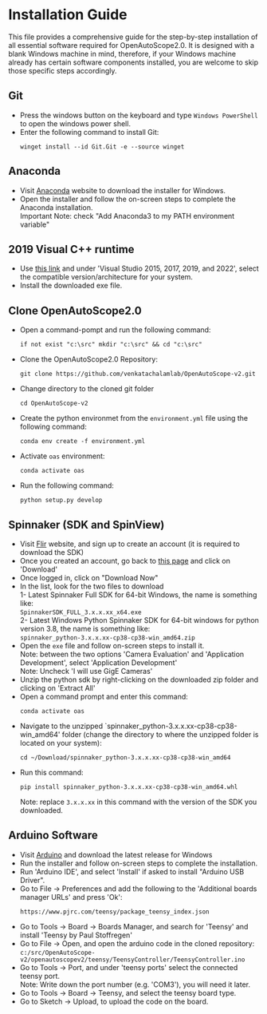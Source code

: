# Installation Guide
This file provides a comprehensive guide for the step-by-step installation of all essential software required for OpenAutoScope2.0. It is designed with a blank Windows machine in mind, therefore, if your Windows machine already has certain software components installed, you are welcome to skip those specific steps accordingly.

## Git
 - Press the windows button on the keyboard and type `Windows PowerShell` to open the windows power shell.
 - Enter the following command to install Git:
   ```
   winget install --id Git.Git -e --source winget
   ```

## Anaconda
 - Visit [Anaconda](https://www.anaconda.com) website to download the installer for Windows.
 - Open the installer and follow the on-screen steps to complete the Anaconda installation.  
   Important Note: check "Add Anaconda3 to my PATH environment variable"

## 2019 Visual C++ runtime
- Use [this link](https://learn.microsoft.com/en-us/cpp/windows/latest-supported-vc-redist#visual-studio-2015-2017-2019-and-2022) and under 'Visual Studio 2015, 2017, 2019, and 2022', select the compatible version/architecture for your system.
- Install the downloaded exe file.

## Clone OpenAutoScope2.0
 - Open a command-pompt and run the following command:
   ```
   if not exist "c:\src" mkdir "c:\src" && cd "c:\src"
   ```
- Clone the OpenAutoScope2.0 Repository:
  ```
  git clone https://github.com/venkatachalamlab/OpenAutoScope-v2.git
  ```
- Change directory to the cloned git folder
  ```
  cd OpenAutoScope-v2
  ```
- Create the python environmet from the `environment.yml` file using the following command:
  ```
  conda env create -f environment.yml
  ```
- Activate `oas` environment:
  ```
  conda activate oas
  ```
- Run the following command:
  ```
  python setup.py develop
  ```
  


## Spinnaker (SDK and SpinView)
- Visit [Flir](https://www.flir.com/products/spinnaker-sdk) website, and sign up to create an account (it is required to download the SDK)
- Once you created an account, go back to [this page](https://www.flir.com/products/spinnaker-sdk) and click on 'Download'
- Once logged in, click on "Download Now"
- In the list, look for the two files to download  
  1- Latest Spinnaker Full SDK for 64-bit Windows, the name is something like:  
  `SpinnakerSDK_FULL_3.x.x.xx_x64.exe`  
  2- Latest Windows Python Spinnaker SDK for 64-bit windows for python version 3.8, the name is something like:  
  `spinnaker_python-3.x.x.xx-cp38-cp38-win_amd64.zip`
- Open the `exe` file and follow on-screen steps to install it.  
  Note: between the two options 'Camera Evaluation' and 'Application Development', select 'Application Development'  
  Note: Uncheck 'I will use GigE Cameras'   
- Unzip the python sdk by right-clicking on the downloaded zip folder and clicking on 'Extract All'
- Open a command prompt and enter this command:
  ```
  conda activate oas
  ```
- Navigate to the unzipped `spinnaker_python-3.x.x.xx-cp38-cp38-win_amd64' folder (change the directory to where the unzipped folder is located on your system):
  ```
  cd ~/Download/spinnaker_python-3.x.x.xx-cp38-cp38-win_amd64
  ```
- Run this command:
  ```
  pip install spinnaker_python-3.x.x.xx-cp38-cp38-win_amd64.whl
  ```
  Note: replace `3.x.x.xx` in this command with the version of the SDK you downloaded.

## Arduino Software
 - Visit [Arduino](https://support.arduino.cc/hc/en-us/articles/360019833020-Download-and-install-Arduino-IDE) and download the latest release for Windows
 - Run the installer and follow on-screen steps to complete the installation.
 - Run 'Arduino IDE', and select 'Install' if asked to install "Arduino USB Driver".
 - Go to File -> Preferences and add the following to the 'Additional boards manager URLs' and press 'Ok':
   ```
   https://www.pjrc.com/teensy/package_teensy_index.json
   ```
 - Go to Tools -> Board -> Boards Manager, and search for 'Teensy' and install 'Teensy by Paul Stoffregen'
 - Go to File -> Open, and open the arduino code in the cloned repository:  
   `c:/src/OpenAutoScope-v2/openautoscopev2/teensy/TeensyController/TeensyController.ino`
 - Go to Tools -> Port, and under 'teensy ports' select the connected teensy port.  
   Note: Write down the port number (e.g. 'COM3'), you will need it later.
 - Go to Tools -> Board -> Teensy, and select the teensy board type.
 - Go to Sketch -> Upload, to upload the code on the board.





